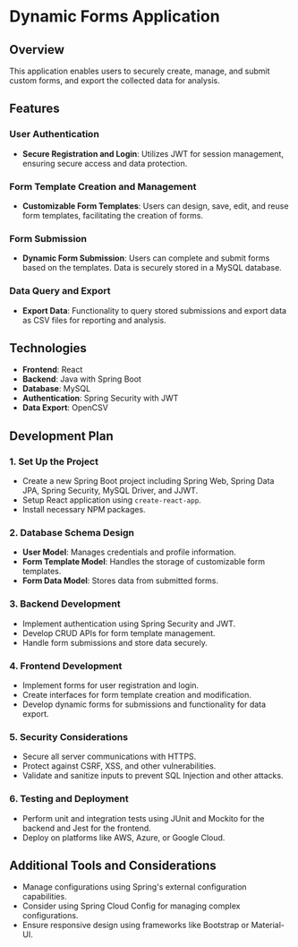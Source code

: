 # Dynamic Forms Application

## Overview
This application enables users to securely create, manage, and submit custom forms, and export the collected data for analysis.

## Features

### User Authentication
- **Secure Registration and Login**: Utilizes JWT for session management, ensuring secure access and data protection.

### Form Template Creation and Management
- **Customizable Form Templates**: Users can design, save, edit, and reuse form templates, facilitating the creation of forms.

### Form Submission
- **Dynamic Form Submission**: Users can complete and submit forms based on the templates. Data is securely stored in a MySQL database.

### Data Query and Export
- **Export Data**: Functionality to query stored submissions and export data as CSV files for reporting and analysis.

## Technologies

- **Frontend**: React
- **Backend**: Java with Spring Boot
- **Database**: MySQL
- **Authentication**: Spring Security with JWT
- **Data Export**: OpenCSV

## Development Plan

### 1. Set Up the Project
- Create a new Spring Boot project including Spring Web, Spring Data JPA, Spring Security, MySQL Driver, and JJWT.
- Setup React application using `create-react-app`.
- Install necessary NPM packages.

### 2. Database Schema Design
- **User Model**: Manages credentials and profile information.
- **Form Template Model**: Handles the storage of customizable form templates.
- **Form Data Model**: Stores data from submitted forms.

### 3. Backend Development
- Implement authentication using Spring Security and JWT.
- Develop CRUD APIs for form template management.
- Handle form submissions and store data securely.

### 4. Frontend Development
- Implement forms for user registration and login.
- Create interfaces for form template creation and modification.
- Develop dynamic forms for submissions and functionality for data export.

### 5. Security Considerations
- Secure all server communications with HTTPS.
- Protect against CSRF, XSS, and other vulnerabilities.
- Validate and sanitize inputs to prevent SQL Injection and other attacks.

### 6. Testing and Deployment
- Perform unit and integration tests using JUnit and Mockito for the backend and Jest for the frontend.
- Deploy on platforms like AWS, Azure, or Google Cloud.

## Additional Tools and Considerations
- Manage configurations using Spring's external configuration capabilities.
- Consider using Spring Cloud Config for managing complex configurations.
- Ensure responsive design using frameworks like Bootstrap or Material-UI.
